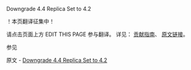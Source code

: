  Downgrade 4.4 Replica Set to 4.2

 ！本页翻译征集中！

请点击页面上方 EDIT THIS PAGE 参与翻译。
详见：
[贡献指南]( https://github.com/JinMuInfo/MongoDB-Manual-zh/blob/master/CONTRIBUTING.md )、
[原文链接](  https://docs.mongodb.com/manual/release-notes/4.4-downgrade-replica-set/  )。

 参见

原文 - [Downgrade 4.4 Replica Set to 4.2]( https://docs.mongodb.com/manual/release-notes/4.4-downgrade-replica-set/ )

